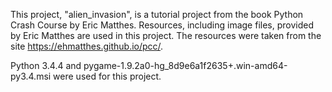 This project, "alien_invasion", is a tutorial project from the book Python Crash Course by Eric Matthes. Resources, including image files, provided by Eric Matthes are used in this project. The resources were taken from the site https://ehmatthes.github.io/pcc/.

Python 3.4.4 and pygame-1.9.2a0-hg_8d9e6a1f2635+.win-amd64-py3.4.msi were used for this project.
